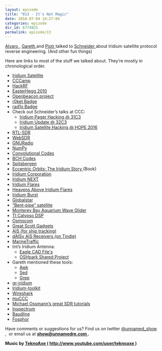 ```yaml
---
layout: episode
title: "013 - It's Not Magic"
date: 2018-07-04 14:27:04
categories: episode
dir_id: 6774825
permalink: episode/13
---
```

<p>
 <a href="https://twitter.com/alvaroprieto">
  Alvaro
 </a>
 ,
 <a href="https://twitter.com/gareth__">
  Gareth
 </a>
 and
 <a href="https://twitter.com/esden">
  Piotr
 </a>
 talked to
 <a href="https://twitter.com/schne1der_">
  Schneider
 </a>
 about Iridium satellite protocol reverse engineering. (And other fun things)
</p>
<p>
 Here are links to most of the stuff we talked about. They’re mostly in chronological order.
</p>
<ul>
 <li>
  <a href="https://en.wikipedia.org/wiki/Iridium_satellite_constellation">
   Iridium Satellite
  </a>
 </li>
 <li>
  <a href="https://events.ccc.de/tag/chaos-communication-camp/">
   CCCamp
  </a>
 </li>
 <li>
  <a href="https://greatscottgadgets.com/hackrf/">
   HackRF
  </a>
 </li>
 <li>
  <a href="http://eh2010.muc.ccc.de/">
   EasterHegg 2010
  </a>
 </li>
 <li>
  <a href="https://www.openbeacon.org/">
   Openbeacon project
  </a>
 </li>
 <li>
  <a href="https://twitter.com/r0ketbadge">
   r0ket Badge
  </a>
 </li>
 <li>
  <a href="https://rad1o.badge.events.ccc.de/">
   rad1o Badge
  </a>
 </li>
 <li>
  Check out Schneider’s talks at CCC:
 </li>
 <li style="list-style: none; display: inline;">
  <ul>
   <li>
    <a href="https://www.youtube.com/watch?v=pgOm5nUA4rE">
     Iridium Pager Hacking @ 31C3
    </a>
   </li>
   <li>
    <a href="https://www.youtube.com/watch?v=mqJ9zBzCebk">
     Iridium Update @ 32C3
    </a>
   </li>
   <li>
    <a href="https://www.youtube.com/watch?v=cvKaC4pNvck">
     Iridium Satellite Hacking @ HOPE 2016
    </a>
   </li>
  </ul>
 </li>
 <li>
  <a href="https://www.rtl-sdr.com/">
   RTL-SDR
  </a>
 </li>
 <li>
  <a href="http://www.websdr.org/">
   WebSDR
  </a>
 </li>
 <li>
  <a href="https://www.gnuradio.org/">
   GNURadio
  </a>
 </li>
 <li>
  <a href="http://www.numpy.org/">
   NumPy
  </a>
 </li>
 <li>
  <a href="https://en.wikipedia.org/wiki/Convolutional_code">
   Convolutional Codes
  </a>
 </li>
 <li>
  <a href="https://en.wikipedia.org/wiki/BCH_code">
   BCH Codes
  </a>
 </li>
 <li>
  <a href="https://en.wikipedia.org/wiki/Spitsbergen">
   Spitsbergen
  </a>
 </li>
 <li>
  <a href="http://groveatlantic.com/book/eccentric-orbits/">
   Eccentric Orbits: The Iridium Story
  </a>
  (Book)
 </li>
 <li>
  <a href="https://en.wikipedia.org/wiki/Iridium_Communications">
   Iridium Corporation
  </a>
 </li>
 <li>
  <a href="https://www.iridiumnext.com/">
   Iridium NEXT
  </a>
 </li>
 <li>
  <a href="https://en.wikipedia.org/wiki/Satellite_flare#Iridium_flares">
   Iridium Flares
  </a>
 </li>
 <li>
  <a href="https://www.heavens-above.com/IridiumFlares.aspx">
   Heavens Above Iridium Flares
  </a>
 </li>
 <li>
  <a href="https://www.iridium.com/services/iridium-burst/">
   Iridium Burst
  </a>
 </li>
 <li>
  <a href="https://en.wikipedia.org/wiki/Globalstar">
   Globalstar
  </a>
 </li>
 <li>
  <a href="https://en.wikipedia.org/wiki/Transponder_(satellite_communications)">
   “Bent-pipe” satellite
  </a>
 </li>
 <li>
  <a href="https://www.mbari.org/technology/emerging-current-tools/wave-glider/">
   Monterey Bay Aquarium Wave Glider
  </a>
 </li>
 <li>
  <a href="http://www.ti.com/lit/an/spra033/spra033.pdf">
   TI Calypso DSP
  </a>
 </li>
 <li>
  <a href="https://osmocom.org/">
   Osmocom
  </a>
 </li>
 <li>
  <a href="https://greatscottgadgets.com/">
   Great Scott Gadgets
  </a>
 </li>
 <li>
  <a href="https://en.wikipedia.org/wiki/Automatic_identification_system">
   AIS (for ship tracking)
  </a>
 </li>
 <li>
  <a href="https://www.tindie.com/stores/astuder/">
   dAISy AIS Receivers (on Tindie)
  </a>
 </li>
 <li>
  <a href="https://www.marinetraffic.com/">
   MarineTraffic
  </a>
 </li>
 <li>
  tnt’s Iridium Antenna:
 </li>
 <li style="list-style: none; display: inline;">
  <ul>
   <li>
    <a href="http://people.osmocom.org/tnt/iridium/">
     Eagle CAD File's
    </a>
   </li>
   <li>
    <a href="https://oshpark.com/shared_projects/1AxzKAif">
     OSHpark Shared Project
    </a>
   </li>
  </ul>
 </li>
 <li>
  Gareth mentioned these tools:
 </li>
 <li style="list-style: none; display: inline;">
  <ul>
   <li>
    <a href="https://www.gnu.org/software/gawk/manual/gawk.html">
     Awk
    </a>
   </li>
   <li>
    <a href="https://www.gnu.org/software/sed/">
     Sed
    </a>
   </li>
   <li>
    <a href="https://www.gnu.org/software/grep/manual/grep.html">
     Grep
    </a>
   </li>
  </ul>
 </li>
 <li>
  <a href="https://github.com/muccc/gr-iridium">
   gr-iridium
  </a>
 </li>
 <li>
  <a href="https://github.com/muccc/iridium-toolkit">
   Iridium-toolkit
  </a>
 </li>
 <li>
  <a href="https://www.wireshark.org/">
   Wireshark
  </a>
 </li>
 <li>
  <a href="http://muc.ccc.de/">
   muCCC
  </a>
 </li>
 <li>
  <a href="https://greatscottgadgets.com/sdr/">
   Michael Ossmann’s great SDR tutorials
  </a>
 </li>
 <li>
  <a href="https://github.com/miek/inspectrum">
   Inspectrum
  </a>
 </li>
 <li>
  <a href="http://www.baudline.com/">
   Baudline
  </a>
 </li>
 <li>
  <a href="https://osmocom.org/projects/sdr/wiki/fosphor">
   Fosphor
  </a>
 </li>
</ul>
<p>
</p>
<p>
 Have comments or suggestions for us? Find us on twitter
 <a href="https://twitter.com/unnamed_show">
  @unnamed_show
 </a>
 ,  or email us at
 <a href="mailto:show@unnamedre.com">
  <strong>
   show@unnamedre.com
  </strong>
 </a>
 <strong>
  .
 </strong>
</p>
<p>
 <strong>
  Music by
 </strong>
 <a href="http://www.teknoaxe.com">
  <strong>
   TeknoAxe
  </strong>
 </a>
 <strong>
  (
 </strong>
 <a href="http://www.youtube.com/user/teknoaxe">
  <strong>
   http://www.youtube.com/user/teknoaxe
  </strong>
 </a>
 <strong>
  )
 </strong>
</p>
